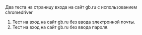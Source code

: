 Два теста на страницу входа на сайт gb.ru с использованием chromedriver 
1. Тест на вход на сайт gb.ru без ввода электронной почты.
2. Тест на вход на сайт gb.ru без ввода пароля.
